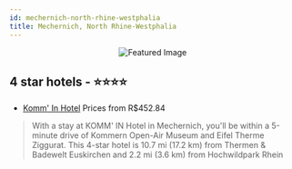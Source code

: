 ```yaml
---
id: mechernich-north-rhine-westphalia
title: Mechernich, North Rhine-Westphalia
---
```


<center><img src="https://i.travelapi.com/hotels/27000000/26730000/26722000/26721911/ff77ffb3_z.jpg" alt="Featured Image" /></center>


##  4 star hotels - ⭐️⭐️⭐️⭐️

-    [Komm' In Hotel](https://us.hurb.com/hotels/mechernich/komm-in-hotel-JNP-JP942485?cmp=18055) Prices from R$452.84
   > With a stay at KOMM' IN Hotel in Mechernich, you'll be within a 5-minute drive of Kommern Open-Air Museum and Eifel Therme Ziggurat. This 4-star hotel is 10.7 mi (17.2 km) from Thermen & Badewelt Euskirchen and 2.2 mi (3.6 km) from Hochwildpark Rhein
